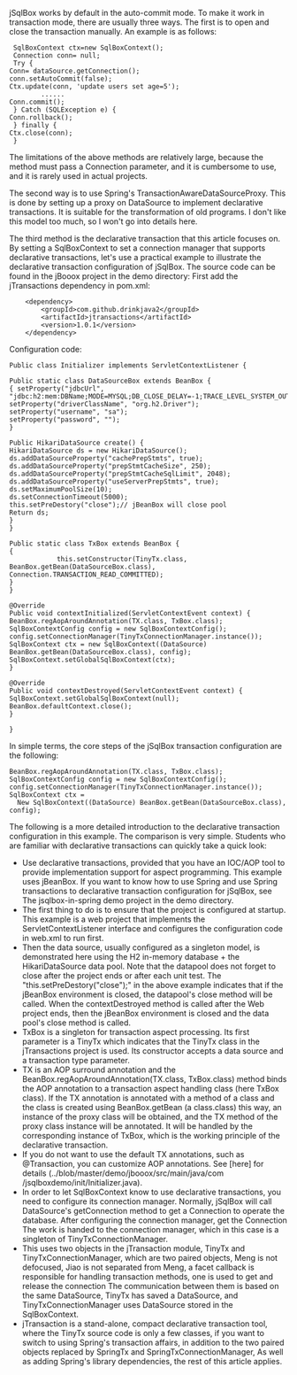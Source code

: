 jSqlBox works by default in the auto-commit mode. To make it work in transaction mode, there are usually three ways. The first is to open and close the transaction manually. An example is as follows:
```
 SqlBoxContext ctx=new SqlBoxContext();
 Connection conn= null;
 Try {
Conn= dataSource.getConnection();
conn.setAutoCommit(false);
Ctx.update(conn, 'update users set age=5');
        ......
Conn.commit();
 } Catch (SQLException e) {
Conn.rollback();
 } finally {
Ctx.close(conn);
 }
```
The limitations of the above methods are relatively large, because the method must pass a Connection parameter, and it is cumbersome to use, and it is rarely used in actual projects.  

The second way is to use Spring's TransactionAwareDataSourceProxy. This is done by setting up a proxy on DataSource to implement declarative transactions. It is suitable for the transformation of old programs. I don't like this model too much, so I won't go into details here.  

The third method is the declarative transaction that this article focuses on. By setting a SqlBoxContext to set a connection manager that supports declarative transactions, let's use a practical example to illustrate the declarative transaction configuration of jSqlBox. The source code can be found in the jBooox project in the demo directory:
First add the jTransactions dependency in pom.xml:
```
    <dependency>
        <groupId>com.github.drinkjava2</groupId>
        <artifactId>jtransactions</artifactId>
        <version>1.0.1</version>
    </dependency>
```
Configuration code:
```
Public class Initializer implements ServletContextListener {

Public static class DataSourceBox extends BeanBox {
{ setProperty("jdbcUrl", "jdbc:h2:mem:DBName;MODE=MYSQL;DB_CLOSE_DELAY=-1;TRACE_LEVEL_SYSTEM_OUT=0");
setProperty("driverClassName", "org.h2.Driver");
setProperty("username", "sa");
setProperty("password", "");
}

Public HikariDataSource create() {
HikariDataSource ds = new HikariDataSource();
ds.addDataSourceProperty("cachePrepStmts", true);
ds.addDataSourceProperty("prepStmtCacheSize", 250);
ds.addDataSourceProperty("prepStmtCacheSqlLimit", 2048);
ds.addDataSourceProperty("useServerPrepStmts", true);
ds.setMaximumPoolSize(10);
ds.setConnectionTimeout(5000);
this.setPreDestory("close");// jBeanBox will close pool
Return ds;
}
}

Public static class TxBox extends BeanBox {
{
            this.setConstructor(TinyTx.class, BeanBox.getBean(DataSourceBox.class),
Connection.TRANSACTION_READ_COMMITTED);
}
}

@Override
Public void contextInitialized(ServletContextEvent context) {
BeanBox.regAopAroundAnnotation(TX.class, TxBox.class);
SqlBoxContextConfig config = new SqlBoxContextConfig();
config.setConnectionManager(TinyTxConnectionManager.instance());
SqlBoxContext ctx = new SqlBoxContext((DataSource) BeanBox.getBean(DataSourceBox.class), config);
SqlBoxContext.setGlobalSqlBoxContext(ctx);
}

@Override
Public void contextDestroyed(ServletContextEvent context) {
SqlBoxContext.setGlobalSqlBoxContext(null);
BeanBox.defaultContext.close();
}

}
```

In simple terms, the core steps of the jSqlBox transaction configuration are the following:
```
BeanBox.regAopAroundAnnotation(TX.class, TxBox.class);
SqlBoxContextConfig config = new SqlBoxContextConfig();
config.setConnectionManager(TinyTxConnectionManager.instance());
SqlBoxContext ctx =
  New SqlBoxContext((DataSource) BeanBox.getBean(DataSourceBox.class), config);
```

The following is a more detailed introduction to the declarative transaction configuration in this example. The comparison is very simple. Students who are familiar with declarative transactions can quickly take a quick look:  
* Use declarative transactions, provided that you have an IOC/AOP tool to provide implementation support for aspect programming. This example uses jBeanBox. If you want to know how to use Spring and use Spring transactions to declarative transaction configuration for jSqlBox, see The jsqlbox-in-spring demo project in the demo directory.  
* The first thing to do is to ensure that the project is configured at startup. This example is a web project that implements the ServletContextListener interface and configures the configuration code in web.xml to run first.  
* Then the data source, usually configured as a singleton model, is demonstrated here using the H2 in-memory database + the HikariDataSource data pool. Note that the datapool does not forget to close after the project ends or after each unit test. The "this.setPreDestory("close");" in the above example indicates that if the jBeanBox environment is closed, the datapool's close method will be called. When the contextDestroyed method is called after the Web project ends, then the jBeanBox environment is closed and the data pool's close method is called.  
* TxBox is a singleton for transaction aspect processing. Its first parameter is a TinyTx which indicates that the TinyTx class in the jTransactions project is used. Its constructor accepts a data source and a transaction type parameter.  
* TX is an AOP surround annotation and the BeanBox.regAopAroundAnnotation(TX.class, TxBox.class) method binds the AOP annotation to a transaction aspect handling class (here TxBox class). If the TX annotation is annotated with a method of a class and the class is created using BeanBox.getBean (a class.class) this way, an instance of the proxy class will be obtained, and the TX method of the proxy class instance will be annotated. It will be handled by the corresponding instance of TxBox, which is the working principle of the declarative transaction.  
* If you do not want to use the default TX annotations, such as @Transaction, you can customize AOP annotations. See [here] for details (../blob/master/demo/jbooox/src/main/java/com /jsqlboxdemo/init/Initializer.java).  
* In order to let SqlBoxContext know to use declarative transactions, you need to configure its connection manager. Normally, jSqlBox will call DataSource's getConnection method to get a Connection to operate the database. After configuring the connection manager, get the Connection The work is handed to the connection manager, which in this case is a singleton of TinyTxConnectionManager.  
* This uses two objects in the jTransaction module, TinyTx and TinyTxConnectionManager, which are two paired objects, Meng is not defocused, Jiao is not separated from Meng, a facet callback is responsible for handling transaction methods, one is used to get and release the connection The communication between them is based on the same DataSource, TinyTx has saved a DataSource, and TinyTxConnectionManager uses DataSource stored in the SqlBoxContext.  
* jTransaction is a stand-alone, compact declarative transaction tool, where the TinyTx source code is only a few classes, if you want to switch to using Spring's transaction affairs, in addition to the two paired objects replaced by SpringTx and SpringTxConnectionManager, As well as adding Spring's library dependencies, the rest of this article applies.  